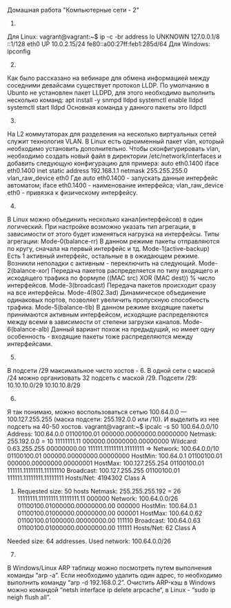 Домашная работа "Компьютерные сети - 2"

1.
Для Linux:
vagrant@vagrant:~$ ip -c -br address
lo               UNKNOWN        127.0.0.1/8 ::1/128
eth0             UP             10.0.2.15/24 fe80::a00:27ff:feb1:285d/64
Для Windows:
ipconfig

2.
Как было рассказано на вебинаре  для обмена информацией между соседними девайсами существует протокол LLDP. По умолчанию в Ubunto не установлен пакет LLDPD, для этого необходимо выполнить несколько команд:
apt install -y snmpd lldpd
systemctl enable lldpd
systemctl start lldpd
Основная команда у данного пакеты это lldpctl

3.
На L2 коммутаторах для разделения на несколько виртуальных сетей служит технология VLAN. В Linux есть одноименный пакет vlan, который необходимо установить дополнительно.
Чтобы сконфигурировать vlan, необходимо создать новый файл в директории /etc/network/interfaces и добавить следующую конфигурацию для примера:
auto eth0.1400
iface eth0.1400 inet static
        address 192.168.1.1
        netmask 255.255.255.0
        vlan_raw_device eth0
Где
auto eth0.1400 - запускать данные интерфейс автоматом;
iface eth0.1400 - наименование интерфейса;
vlan_raw_device eth0  - привязка к физическому интерфейсу.

4.
В Linux можно объединить несколько канал(интерфейсов) в один логический. При настройке возможно указать тип агрегации, в зависимости от этого будет изменяться нагрузка на интерфейсы.
Типы агрегации:
Mode-0(balance-rr) В данном режиме пакеты отправляются по кругу, сначала на первый интерфейс и тд.
Mode-1(active-backup) Есть 1 активный интерфейс, остальные в в ожидающем режиме. Возникли неполадки с активным - переключить на следующий.
Mode-2(balance-xor) Передача пакетов распределяется по типу входящего и исходящего трафика по формуле ((MAC src) XOR (MAC dest)) % число интерфейсов.
Mode-3(broadcast) Передача пакетов происходит сразу на все интерфейсы.
Mode-4(802.3ad) Динамическое объединение одинаковых портов, позволяет увеличить пропускную способность трафика.
Mode-5(balance-tlb) В данном режиме входящие пакеты принимаются активным интерфейсом, исходящие распределяются между всеми в зависимости от степени загрузки каналов.
Mode-6(balance-alb) Данный вариант похож на предыдущий, но имеет одну особенность - входящие пакеты тоже распределяются между интерфейсами.

5.
В подсети /29 максимальное чисто хостов - 6.
В одной сети с маской /24 можно организовать 32 подсеть с маской /29.
Подсети /29:
10.10.10.0/29
10.10.10.8/29

6.
Я так понимаю, можно воспользоваться сетью 100.64.0.0 — 100.127.255.255 (маска подсети: 255.192.0.0 или /10). И выделить из нее подсеть на 40-50 хостов.
vagrant@vagrant:~$ ipcalc -s 50 100.64.0.0/10
Address:   100.64.0.0           01100100.01 000000.00000000.00000000
Netmask:   255.192.0.0 = 10     11111111.11 000000.00000000.00000000
Wildcard:  0.63.255.255         00000000.00 111111.11111111.11111111
=>
Network:   100.64.0.0/10        01100100.01 000000.00000000.00000000
HostMin:   100.64.0.1           01100100.01 000000.00000000.00000001
HostMax:   100.127.255.254      01100100.01 111111.11111111.11111110
Broadcast: 100.127.255.255      01100100.01 111111.11111111.11111111
Hosts/Net: 4194302               Class A

1. Requested size: 50 hosts
Netmask:   255.255.255.192 = 26 11111111.11111111.11111111.11 000000
Network:   100.64.0.0/26        01100100.01000000.00000000.00 000000
HostMin:   100.64.0.1           01100100.01000000.00000000.00 000001
HostMax:   100.64.0.62          01100100.01000000.00000000.00 111110
Broadcast: 100.64.0.63          01100100.01000000.00000000.00 111111
Hosts/Net: 62                    Class A

Needed size:  64 addresses.
Used network: 100.64.0.0/26

7.
В Windows/Linux ARP таблицу можно посмотреть путем выполнения команды “arp -a”.  Если необходимо удалить один адрес, то необходимо выполнить команду “arp -d 192.168.0.2”.
Очистить ARP-кэш в Windows можно командой “netsh interface ip delete arpcache“, в Linux - “sudo ip neigh flush all”.

